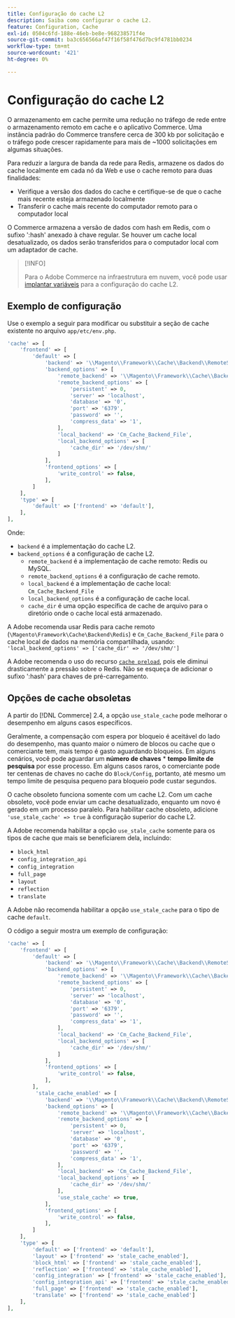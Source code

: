 ```yaml
---
title: Configuração do cache L2
description: Saiba como configurar o cache L2.
feature: Configuration, Cache
exl-id: 0504c6fd-188e-46eb-be8e-968238571f4e
source-git-commit: ba3c656566af47f16f58f476d7bc9f4781bb0234
workflow-type: tm+mt
source-wordcount: '421'
ht-degree: 0%

---
```


# Configuração do cache L2

O armazenamento em cache permite uma redução no tráfego de rede entre o armazenamento remoto em cache e o aplicativo Commerce. Uma instância padrão do Commerce transfere cerca de 300 kb por solicitação e o tráfego pode crescer rapidamente para mais de ~1000 solicitações em algumas situações.

Para reduzir a largura de banda da rede para Redis, armazene os dados do cache localmente em cada nó da Web e use o cache remoto para duas finalidades:

- Verifique a versão dos dados do cache e certifique-se de que o cache mais recente esteja armazenado localmente
- Transferir o cache mais recente do computador remoto para o computador local

O Commerce armazena a versão de dados com hash em Redis, com o sufixo &#39;:hash&#39; anexado à chave regular. Se houver um cache local desatualizado, os dados serão transferidos para o computador local com um adaptador de cache.

>[!INFO]
>
>Para o Adobe Commerce na infraestrutura em nuvem, você pode usar [implantar variáveis](https://experienceleague.adobe.com/docs/commerce-cloud-service/user-guide/configure/env/stage/variables-deploy.html?lang=pt-BR#redis_backend) para a configuração do cache L2.

## Exemplo de configuração

Use o exemplo a seguir para modificar ou substituir a seção de cache existente no arquivo `app/etc/env.php`.

```php
'cache' => [
    'frontend' => [
        'default' => [
            'backend' => '\\Magento\\Framework\\Cache\\Backend\\RemoteSynchronizedCache',
            'backend_options' => [
                'remote_backend' => '\\Magento\\Framework\\Cache\\Backend\\Redis',
                'remote_backend_options' => [
                    'persistent' => 0,
                    'server' => 'localhost',
                    'database' => '0',
                    'port' => '6379',
                    'password' => '',
                    'compress_data' => '1',
                ],
                'local_backend' => 'Cm_Cache_Backend_File',
                'local_backend_options' => [
                    'cache_dir' => '/dev/shm/'
                ]
            ],
            'frontend_options' => [
                'write_control' => false,
            ],
        ]
    ],
    'type' => [
        'default' => ['frontend' => 'default'],
    ],
],
```

Onde:

- `backend` é a implementação do cache L2.
- `backend_options` é a configuração de cache L2.
   - `remote_backend` é a implementação de cache remoto: Redis ou MySQL.
   - `remote_backend_options` é a configuração de cache remoto.
   - `local_backend` é a implementação de cache local: `Cm_Cache_Backend_File`
   - `local_backend_options` é a configuração de cache local.
   - `cache_dir` é uma opção específica de cache de arquivo para o diretório onde o cache local está armazenado.

A Adobe recomenda usar Redis para cache remoto (`\Magento\Framework\Cache\Backend\Redis`) e `Cm_Cache_Backend_File` para o cache local de dados na memória compartilhada, usando: `'local_backend_options' => ['cache_dir' => '/dev/shm/']`

A Adobe recomenda o uso do recurso [`cache preload`](redis-pg-cache.md#redis-preload-feature), pois ele diminui drasticamente a pressão sobre o Redis. Não se esqueça de adicionar o sufixo &#39;:hash&#39; para chaves de pré-carregamento.

## Opções de cache obsoletas

A partir do [!DNL Commerce] 2.4, a opção `use_stale_cache` pode melhorar o desempenho em alguns casos específicos.

Geralmente, a compensação com espera por bloqueio é aceitável do lado do desempenho, mas quanto maior o número de blocos ou cache que o comerciante tem, mais tempo é gasto aguardando bloqueios. Em alguns cenários, você pode aguardar um **número de chaves** \* **tempo limite de pesquisa** por esse processo. Em alguns casos raros, o comerciante pode ter centenas de chaves no cache do `Block/Config`, portanto, até mesmo um tempo limite de pesquisa pequeno para bloqueio pode custar segundos.

O cache obsoleto funciona somente com um cache L2. Com um cache obsoleto, você pode enviar um cache desatualizado, enquanto um novo é gerado em um processo paralelo. Para habilitar cache obsoleto, adicione `'use_stale_cache' => true` à configuração superior do cache L2.

A Adobe recomenda habilitar a opção `use_stale_cache` somente para os tipos de cache que mais se beneficiarem dela, incluindo:

- `block_html`
- `config_integration_api`
- `config_integration`
- `full_page`
- `layout`
- `reflection`
- `translate`

A Adobe não recomenda habilitar a opção `use_stale_cache` para o tipo de cache `default`.

O código a seguir mostra um exemplo de configuração:

```php
'cache' => [
    'frontend' => [
        'default' => [
            'backend' => '\\Magento\\Framework\\Cache\\Backend\\RemoteSynchronizedCache',
            'backend_options' => [
                'remote_backend' => '\\Magento\\Framework\\Cache\\Backend\\Redis',
                'remote_backend_options' => [
                    'persistent' => 0,
                    'server' => 'localhost',
                    'database' => '0',
                    'port' => '6379',
                    'password' => '',
                    'compress_data' => '1',
                ],
                'local_backend' => 'Cm_Cache_Backend_File',
                'local_backend_options' => [
                    'cache_dir' => '/dev/shm/'
                ]
            ],
            'frontend_options' => [
                'write_control' => false,
            ],
        ],
         'stale_cache_enabled' => [
            'backend' => '\\Magento\\Framework\\Cache\\Backend\\RemoteSynchronizedCache',
            'backend_options' => [
                'remote_backend' => '\\Magento\\Framework\\Cache\\Backend\\Redis',
                'remote_backend_options' => [
                    'persistent' => 0,
                    'server' => 'localhost',
                    'database' => '0',
                    'port' => '6379',
                    'password' => '',
                    'compress_data' => '1',
                ],
                'local_backend' => 'Cm_Cache_Backend_File',
                'local_backend_options' => [
                    'cache_dir' => '/dev/shm/'
                ],
                'use_stale_cache' => true,
            ],
            'frontend_options' => [
                'write_control' => false,
            ],
        ]
    ],
    'type' => [
        'default' => ['frontend' => 'default'],
        'layout' => ['frontend' => 'stale_cache_enabled'],
        'block_html' => ['frontend' => 'stale_cache_enabled'],
        'reflection' => ['frontend' => 'stale_cache_enabled'],
        'config_integration' => ['frontend' => 'stale_cache_enabled'],
        'config_integration_api' => ['frontend' => 'stale_cache_enabled'],
        'full_page' => ['frontend' => 'stale_cache_enabled'],
        'translate' => ['frontend' => 'stale_cache_enabled']
    ],
],
```
